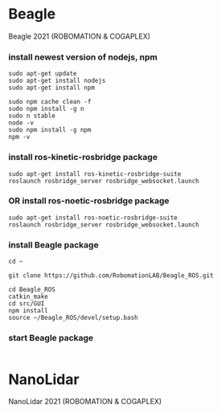 # Beagle
Beagle 2021 (ROBOMATION & COGAPLEX)

### install newest version of nodejs, npm
```
sudo apt-get update
sudo apt-get install nodejs
sudo apt-get install npm

sudo npm cache clean -f
sudo npm install -g n
sudo n stable
node -v
sudo npm install -g npm
npm -v
```

### install ros-kinetic-rosbridge package
```
sudo apt-get install ros-kinetic-rosbridge-suite
roslaunch rosbridge_server rosbridge_websocket.launch
```
### OR install ros-noetic-rosbridge package
```
sudo apt-get install ros-noetic-rosbridge-suite
roslaunch rosbridge_server rosbridge_websocket.launch
```

### install Beagle package
```
cd ~

git clone https://github.com/RobomationLAB/Beagle_ROS.git

cd Beagle_ROS
catkin_make
cd src/GUI
npm install
source ~/Beagle_ROS/devel/setup.bash
```
### start Beagle package
```

```


# NanoLidar
NanoLidar 2021 (ROBOMATION & COGAPLEX)
